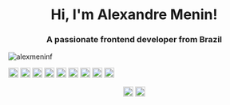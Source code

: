 <h1 align="center">Hi, I'm Alexandre Menin!</h1>
<h3 align="center">A passionate frontend developer from Brazil</h3>
<p align="left"> <img src="https://komarev.com/ghpvc/?username=alexmeninf" alt="alexmeninf" /> </p>

<p align="left"><img src="https://konpa.github.io/devicon/devicon.git/icons/react/react-original-wordmark.svg" alt="react" width="20" height="20"/> <img src="https://konpa.github.io/devicon/devicon.git/icons/bootstrap/bootstrap-plain.svg" alt="bootstrap" width="20" height="20"/> <img src="https://konpa.github.io/devicon/devicon.git/icons/css3/css3-original-wordmark.svg" alt="css3" width="20" height="20"/> <img src="https://konpa.github.io/devicon/devicon.git/icons/html5/html5-original-wordmark.svg" alt="html5" width="20" height="20"/> <img src="https://konpa.github.io/devicon/devicon.git/icons/javascript/javascript-original.svg" alt="javascript" width="20" height="20"/> <img src="https://konpa.github.io/devicon/devicon.git/icons/typescript/typescript-original.svg" alt="typescript" width="20" height="20"/> <img src="https://konpa.github.io/devicon/devicon.git/icons/mysql/mysql-original-wordmark.svg" alt="mysql" width="20" height="20"/> <img src="https://konpa.github.io/devicon/devicon.git/icons/php/php-original.svg" alt="php" width="20" height="20"/> <img src="https://konpa.github.io/devicon/devicon.git/icons/sass/sass-original.svg" alt="sass" width="20" height="20"/></p><p align="center">
<a href="https://fb.com/alexmeninf" target="blank"><img align="center" src="https://cdn.jsdelivr.net/npm/simple-icons@3.0.1/icons/facebook.svg" alt="alexmeninf" height="20" width="20" /></a>
<a href="https://instagram.com/alex.menin" target="blank"><img align="center" src="https://cdn.jsdelivr.net/npm/simple-icons@3.0.1/icons/instagram.svg" alt="alex.menin" height="20" width="20" /></a>
</p>
